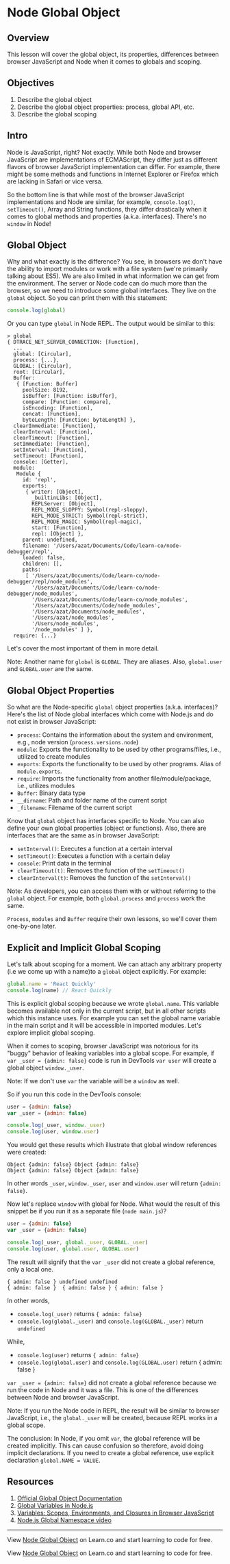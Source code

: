 # Node Global Object

## Overview

This lesson will cover the global object, its properties, differences between browser JavaScript and Node when it comes to globals and scoping.

## Objectives

1. Describe the global object
2. Describe the global object properties: process, global API, etc.
3. Describe the global scoping

## Intro

Node is JavaScript, right? Not exactly. While both Node and browser JavaScript are implementations of ECMAScript, they differ just as different flavors of browser JavaScript implementation can differ. For example, there might be some methods and functions in Internet Explorer or Firefox which are lacking in Safari or vice versa.

So the bottom line is that while most of the browser JavaScript implementations and Node are similar, for example, `console.log()`, `setTimeout()`, Array and String functions, they differ drastically when it comes to global methods and properties (a.k.a. interfaces). There's no `window` in Node!

## Global Object

Why and what exactly is the difference? You see, in browsers we don't have the ability to import modules or work with a file system (we're primarily talking about ES5). We are also limited in what information we can get from the environment. The server or Node code can do much more than the browser, so we need to introduce some global interfaces. They live on the `global` object. So you can print them with this statement:

```js
console.log(global)
```

Or you can type `global` in Node REPL. The output would be similar to this:

```
> global
{ DTRACE_NET_SERVER_CONNECTION: [Function],
  ...
  global: [Circular],
  process: {...},
  GLOBAL: [Circular],
  root: [Circular],
  Buffer:
   { [Function: Buffer]
     poolSize: 8192,
     isBuffer: [Function: isBuffer],
     compare: [Function: compare],
     isEncoding: [Function],
     concat: [Function],
     byteLength: [Function: byteLength] },
  clearImmediate: [Function],
  clearInterval: [Function],
  clearTimeout: [Function],
  setImmediate: [Function],
  setInterval: [Function],
  setTimeout: [Function],
  console: [Getter],
  module:
   Module {
     id: 'repl',
     exports:
      { writer: [Object],
        _builtinLibs: [Object],
        REPLServer: [Object],
        REPL_MODE_SLOPPY: Symbol(repl-sloppy),
        REPL_MODE_STRICT: Symbol(repl-strict),
        REPL_MODE_MAGIC: Symbol(repl-magic),
        start: [Function],
        repl: [Object] },
     parent: undefined,
     filename: '/Users/azat/Documents/Code/learn-co/node-debugger/repl',
     loaded: false,
     children: [],
     paths:
      [ '/Users/azat/Documents/Code/learn-co/node-debugger/repl/node_modules',
        '/Users/azat/Documents/Code/learn-co/node-debugger/node_modules',
        '/Users/azat/Documents/Code/learn-co/node_modules',
        '/Users/azat/Documents/Code/node_modules',
        '/Users/azat/Documents/node_modules',
        '/Users/azat/node_modules',
        '/Users/node_modules',
        '/node_modules' ] },
  require: {...}
```

Let's cover the most important of them in more detail.

Note: Another name for `global` is `GLOBAL`. They are aliases. Also, `global.user` and `GLOBAL.user` are the same.

## Global Object Properties

So what are the Node-specific `global` object properties (a.k.a. interfaces)? Here's the list of Node global interfaces which come with Node.js and do not exist in browser JavaScript:

* `process`: Contains the information about the system and environment, e.g., node version (`process.versions.node`)
* `module`: Exports the functionality to be used by other programs/files, i.e., utilized to create modules
* `exports`: Exports the functionality to be used by other programs. Alias of `module.exports`.
* `require`: Imports the functionality from another file/module/package, i.e., utilizes modules
* `Buffer`: Binary data type
* `__dirname`: Path and folder name of the current script
* `_filename`: Filename of the current script

Know that `global` object has interfaces specific to Node. You can also define your own global properties (object or functions). Also, there are interfaces that are the same as in browser JavaScript:

* `setInterval()`: Executes a function at a certain interval
* `setTimeout()`: Executes a function with a certain delay
* `console`: Print data in the terminal
* `clearTimeout(t)`: Removes the function of the `setTimeout()`
* `clearInterval(t)`: Removes the function of the `setInterval()`

Note: As developers, you can access them with or without referring to the `global` object. For example, both `global.process` and `process` work the same.

`Process`, `modules` and `Buffer` require their own lessons, so we'll cover them one-by-one later.

## Explicit and Implicit Global Scoping

Let's talk about scoping for a moment. We can attach any arbitrary property (i.e we come up with a name)to a `global` object explicitly. For example: 

```js
global.name = 'React Quickly'
console.log(name) // React Quickly
```

This is explicit global scoping because we wrote `global.name`. This variable becomes available not only in the current script, but in all other scripts which this instance uses. For example you can set the global name variable in the main script and it will be accessible in imported modules. Let's explore implicit global scoping.

When it comes to scoping, browser JavaScript was notorious for its "buggy" behavior of leaking variables into a global scope. For example, if `var _user = {admin: false}` code is run in DevTools `var user` will create a global object `window._user`.

Note: If we don't use `var` the variable will be a `window` as well.

So if you run this code in the DevTools console:

```js
user = {admin: false}
var _user = {admin: false}

console.log(_user, window._user)
console.log(user, window.user)
```

You would get these results which illustrate that global window references were created:

```
Object {admin: false} Object {admin: false}
Object {admin: false} Object {admin: false}
```

In other words `_user`, `window._user`, `user` and `window.user` will return `{admin: false}`.

Now let's replace `window` with global for Node. What would the result of this snippet be if you run it as a separate file (`node main.js`)?

```js
user = {admin: false}
var _user = {admin: false}

console.log(_user, global._user, GLOBAL._user)
console.log(user, global.user, GLOBAL.user)
```

The result will signify that the `var _user` did not create a global reference, only a local one.

```
{ admin: false } undefined undefined
{ admin: false }  { admin: false } { admin: false }
```

In other words,

* `console.log(_user)` returns `{ admin: false}`
* `console.log(global._user)` and `console.log(GLOBAL._user)` return `undefined`

While,

* `console.log(user)` returns `{ admin: false}`
* `console.log(global.user)` and `console.log(GLOBAL.user)` return { admin: false }

`var _user = {admin: false}` did not create a global reference because we run the code in Node and it was a file. This is one of the differences between Node and browser JavaScript.

Note: If you run the Node code in REPL, the result will be similar to browser JavaScript, i.e., the `global._user` will be created, because REPL works in a global scope.

The conclusion: In Node, if you omit `var`, the global reference will be created implicitly. This can cause confusion so therefore, avoid doing implicit declarations. If you need to create a global reference, use explicit declaration `global.NAME = VALUE`.


## Resources

1. [Official Global Object Documentation](https://nodejs.org/api/globals.html)
1. [Global Variables in Node.js](http://www.hacksparrow.com/global-variables-in-node-js.html)
1. [Variables: Scopes, Environments, and Closures in Browser JavaScript](http://speakingjs.com/es5/ch16.html)
2. [Node.js Global Namespace video](https://egghead.io/lessons/node-js-node-js-global-namespace)


---

<p class='util--hide'>View <a href='https://learn.co/lessons/node-global'>Node Global Object</a> on Learn.co and start learning to code for free.</p>

<p class='util--hide'>View <a href='https://learn.co/lessons/node-global'>Node Global Object</a> on Learn.co and start learning to code for free.</p>
